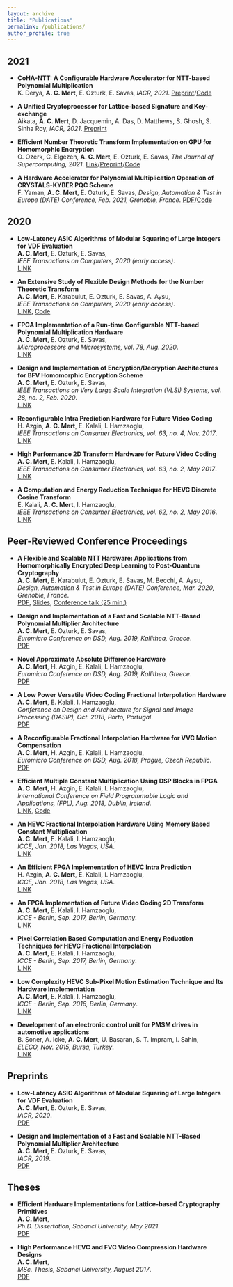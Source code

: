 ```yaml
---
layout: archive
title: "Publications"
permalink: /publications/
author_profile: true
---
```


## 2021  

* **CoHA-NTT: A Configurable Hardware Accelerator for NTT-based Polynomial Multiplication**  
  K. Derya, **A. C. Mert**, E. Ozturk, E. Savas, *IACR, 2021*. <a href="https://eprint.iacr.org/2021/1527.pdf">Preprint</a>/<a href="https://github.com/kemalderya/pqc-param-ntt">Code</a> 

* **A Unified Cryptoprocessor for Lattice-based Signature and Key-exchange**  
  Aikata, **A. C. Mert**, D. Jacquemin, A. Das, D. Matthews, S. Ghosh, S. Sinha Roy, *IACR, 2021*. <a href="https://eprint.iacr.org/2021/1461.pdf">Preprint</a>

* **Efficient Number Theoretic Transform Implementation on GPU for Homomorphic Encryption**  
  O. Ozerk, C. Elgezen, **A. C. Mert**, E. Ozturk, E. Savas, *The Journal of Supercomputing, 2021*. <a href="https://doi.org/10.1007/s11227-021-03980-5">Link</a>/<a href="https://eprint.iacr.org/2021/124.pdf">Preprint</a>/<a href="https://github.com/SU-CISEC/gpu-ntt">Code</a> 

* **A Hardware Accelerator for Polynomial Multiplication Operation of CRYSTALS-KYBER PQC Scheme**  
  F. Yaman, **A. C. Mert**, E. Ozturk, E. Savas, *Design, Automation & Test in Europe (DATE) Conference, Feb. 2021, Grenoble, France*. <a href="/files/date21.pdf">PDF</a>/<a href="https://github.com/acmert/kyber-polmul-hw">Code</a> 

## 2020

* **Low-Latency ASIC Algorithms of Modular Squaring of Large Integers for VDF Evaluation**  
  **A. C. Mert**, E. Ozturk, E. Savas,  
  *IEEE Transactions on Computers, 2020 (early access)*.  
  <a href="https://ieeexplore.ieee.org/document/9289016">LINK</a> 

* **An Extensive Study of Flexible Design Methods for the Number Theoretic Transform**  
  **A. C. Mert**, E. Karabulut, E. Ozturk, E. Savas, A. Aysu,  
  *IEEE Transactions on Computers, 2020 (early access)*.  
  <a href="https://ieeexplore.ieee.org/document/9171507">LINK</a>, <a href="https://github.com/acmert/parametric-ntt">Code</a> 
  
* **FPGA Implementation of a Run-time Configurable NTT-based Polynomial Multiplication Hardware**  
  **A. C. Mert**, E. Ozturk, E. Savas,  
  *Microprocessors and Microsystems, vol. 78, Aug. 2020*.  
  <a href="https://doi.org/10.1016/j.micpro.2020.103219">LINK</a> 
  
* **Design and Implementation of Encryption/Decryption Architectures for BFV Homomorphic Encryption Scheme**  
  **A. C. Mert**, E. Ozturk, E. Savas,  
  *IEEE Transactions on Very Large Scale Integration (VLSI) Systems, vol. 28, no. 2, Feb. 2020*.  
  <a href="https://ieeexplore.ieee.org/document/8866755">LINK</a> 
  
* **Reconfigurable Intra Prediction Hardware for Future Video Coding**  
  H. Azgin, **A. C. Mert**, E. Kalali, I. Hamzaoglu,  
  *IEEE Transactions on Consumer Electronics, vol. 63, no. 4, Nov. 2017*.  
  <a href="https://ieeexplore.ieee.org/abstract/document/8246799">LINK</a> 
  
* **High Performance 2D Transform Hardware for Future Video Coding**  
  **A. C. Mert**, E. Kalali, I. Hamzaoglu,  
  *IEEE Transactions on Consumer Electronics, vol. 63, no. 2, May 2017*.  
  <a href="https://ieeexplore.ieee.org/abstract/document/8013250">LINK</a> 
  
* **A Computation and Energy Reduction Technique for HEVC Discrete Cosine Transform**  
  E. Kalali, **A. C. Mert**, I. Hamzaoglu,  
  *IEEE Transactions on Consumer Electronics, vol. 62, no. 2, May 2016*.  
  <a href="https://ieeexplore.ieee.org/abstract/document/7514716">LINK</a> 
  
## Peer-Reviewed Conference Proceedings  

* **A Flexible and Scalable NTT Hardware: Applications from Homomorphically Encrypted Deep Learning to Post-Quantum Cryptography**  
  **A. C. Mert**, E. Karabulut, E. Ozturk, E. Savas, M. Becchi, A. Aysu,  
  *Design, Automation & Test in Europe (DATE) Conference, Mar. 2020, Grenoble, France*.  
  <a href="https://research.ece.ncsu.edu/aaysu/wp-content/uploads/2019/12/date-20.pdf">PDF</a>, <a href="">Slides</a>, <a href="https://research.ece.ncsu.edu/aaysu/wp-content/uploads/DATE20_presentation_paper_695.mp4">Conference talk (25 min.)</a> 

* **Design and Implementation of a Fast and Scalable NTT-Based Polynomial Multiplier Architecture**  
  **A. C. Mert**, E. Ozturk, E. Savas,  
  *Euromicro Conference on DSD, Aug. 2019, Kallithea, Greece*.  
  <a href="http://research.sabanciuniv.edu/37407/1/PID6000233.pdf">PDF</a> 

* **Novel Approximate Absolute Difference Hardware**  
  **A. C. Mert**, H. Azgin, E. Kalali, I. Hamzaoglu,  
  *Euromicro Conference on DSD, Aug. 2019, Kallithea, Greece*.  
  <a href="http://research.sabanciuniv.edu/38221/1/dsd2019_aad.pdf">PDF</a> 
  
* **A Low Power Versatile Video Coding Fractional Interpolation Hardware**  
  **A. C. Mert**, E. Kalali, I. Hamzaoglu,  
  *Conference on Design and Architecture for Signal and Image Processing (DASIP), Oct. 2018, Porto, Portugal*.  
  <a href="http://myweb.sabanciuniv.edu/ercankalali/files/2018/10/Mert_DASIP_VVC.pdf">PDF</a>
  
* **A Reconfigurable Fractional Interpolation Hardware for VVC Motion Compensation**  
  **A. C. Mert**, H. Azgin, E. Kalali, I. Hamzaoglu,  
  *Euromicro Conference on DSD, Aug. 2018, Prague, Czech Republic*.  
  <a href="http://myweb.sabanciuniv.edu/ercankalali/files/2018/10/Azgin_DSD_VVC.pdf">PDF</a>

* **Efficient Multiple Constant Multiplication Using DSP Blocks in FPGA**  
  **A. C. Mert**, H. Azgin, E. Kalali, I. Hamzaoglu,  
  *International Conference on Field Programmable Logic and Applications, (FPL), Aug. 2018, Dublin, Ireland*.  
  <a href="https://ieeexplore.ieee.org/abstract/document/8533518">LINK</a>, <a href="https://github.com/acmert/mcm-on-fpga">Code</a>

* **An HEVC Fractional Interpolation Hardware Using Memory Based Constant Multiplication**  
  **A. C. Mert**, E. Kalali, I. Hamzaoglu,  
  *ICCE, Jan. 2018, Las Vegas, USA*.  
  <a href="https://ieeexplore.ieee.org/abstract/document/8326312">LINK</a>

* **An Efficient FPGA Implementation of HEVC Intra Prediction**  
  H. Azgin, **A. C. Mert**, E. Kalali, I. Hamzaoglu,  
  *ICCE, Jan. 2018, Las Vegas, USA*.  
  <a href="https://ieeexplore.ieee.org/abstract/document/8326332">LINK</a>

* **An FPGA Implementation of Future Video Coding 2D Transform**  
  **A. C. Mert**, E. Kalali, I. Hamzaoglu,  
  *ICCE - Berlin, Sep. 2017, Berlin, Germany*.  
  <a href="https://ieeexplore.ieee.org/abstract/document/8210582">LINK</a>
  
* **Pixel Correlation Based Computation and Energy Reduction Techniques for HEVC Fractional Interpolation**  
  **A. C. Mert**, E. Kalali, I. Hamzaoglu,  
  *ICCE - Berlin, Sep. 2017, Berlin, Germany*.  
  <a href="https://ieeexplore.ieee.org/abstract/document/8210583">LINK</a>  

* **Low Complexity HEVC Sub-Pixel Motion Estimation Technique and Its Hardware Implementation**  
  **A. C. Mert**, E. Kalali, I. Hamzaoglu,  
  *ICCE - Berlin, Sep. 2016, Berlin, Germany*.  
  <a href="https://ieeexplore.ieee.org/abstract/document/7684744">LINK</a>  

* **Development of an electronic control unit for PMSM drives in automotive applications**  
  B. Soner, A. Icke, **A. C. Mert**, U. Basaran, S. T. Impram, I. Sahin,  
  *ELECO, Nov. 2015, Bursa, Turkey*.  
  <a href="https://ieeexplore.ieee.org/abstract/document/7394493">LINK</a> 

## Preprints

* **Low-Latency ASIC Algorithms of Modular Squaring of Large Integers for VDF Evaluation**  
  **A. C. Mert**, E. Ozturk, E. Savas,  
  *IACR, 2020*.  
  <a href="https://eprint.iacr.org/2020/480.pdf">PDF</a>
  
* **Design and Implementation of a Fast and Scalable NTT-Based Polynomial Multiplier Architecture**  
  **A. C. Mert**, E. Ozturk, E. Savas,  
  *IACR, 2019*.  
  <a href="https://eprint.iacr.org/2019/109.pdf">PDF</a>

## Theses

* **Efficient Hardware Implementations for Lattice-based Cryptography Primitives**  
  **A. C. Mert**,  
  *Ph.D. Dissertation, Sabanci University, May 2021*.  
  <a href="https://research.sabanciuniv.edu/42483/1/10256866.pdf">PDF</a>
  
* **High Performance HEVC and FVC Video Compression Hardware Designs**  
  **A. C. Mert**,  
  *MSc. Thesis, Sabanci University, August 2017*.  
  <a href="http://research.sabanciuniv.edu/34742/1/AhmetCanMert_10162349.pdf">PDF</a>


